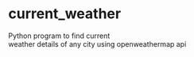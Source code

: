 # current_weather
Python program to find current  
weather details of any city 
using openweathermap api 
